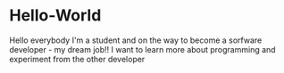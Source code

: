 # Hello-World
Hello everybody
I'm a student and on the way to become a sorfware developer - my dream job!!
I want to learn more about programming and experiment from the other developer
